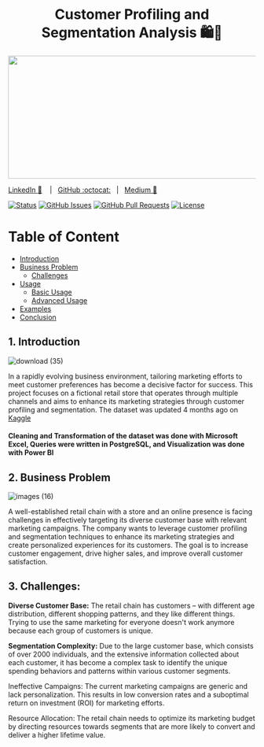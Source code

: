 <div style="text-align: center;">
  <h1>  Customer Profiling and Segmentation Analysis  🛍️🛒</h1>
</div> 
<p align="center"> 


  
  <img width="10000" height="250" src="https://blog.intercomassets.com/blog/wp-content/uploads/2020/10/Customer-segmentation-performance-matrix.png">
</p>


[LinkedIn :necktie:][LinkedIn] &nbsp;&nbsp;&nbsp;|&nbsp;&nbsp;&nbsp;[GitHub :octocat:][GitHub]&nbsp;&nbsp;&nbsp;|&nbsp;&nbsp;&nbsp;[Medium 📖][Medium]

<!--
Quick Link 
-->
[LinkedIn]:https://www.linkedin.com/in/zehida-thabit-86583a228/
[GitHub]:https://github.com/mademoixcel
[Medium]:https://medium.com/@zehidata

[![Status](https://img.shields.io/badge/status-active-success.svg)]() [![GitHub Issues](https://img.shields.io/github/issues/wjsutton/data_with_danny_8_week_sql_challenge.svg)](https://github.com/wjsutton/data_with_danny_8_week_sql_challenge/issues) [![GitHub Pull Requests](https://img.shields.io/github/issues-pr/wjsutton/data_with_danny_8_week_sql_challenge.svg)](https://github.com/wjsutton/data_with_danny_8_week_sql_challenge/pulls) [![License](https://img.shields.io/badge/license-MIT-blue.svg)](/LICENSE)

# Table of Content
- [Introduction](#1-introduction)
- [Business Problem](#2-business-problem)
  - [Challenges](#3-challenges)
- [Usage](#3-usage)
  - [Basic Usage](#31-basic-usage)
  - [Advanced Usage](#32-advanced-usage)
- [Examples](#4-examples)
- [Conclusion](#5-conclusion)

## 1. Introduction 

![download (35)](https://github.com/mademoixcel/Customer-Profiling-Analysis/assets/124081194/81a5b5ec-1759-4c84-87d5-57600064d537)

In a rapidly evolving business environment, tailoring marketing efforts to meet customer preferences has become a decisive factor for success. This project focuses on a fictional retail store that operates through multiple channels and aims to enhance its marketing strategies through customer profiling and segmentation.
The dataset was updated 4 months ago on [Kaggle](https://www.kaggle.com/datasets/somesh140/segmentation)

#### Cleaning and Transformation of the dataset was done with Microsoft Excel, Queries were written in PostgreSQL, and Visualization was done with Power BI 
 




## 2. Business Problem

![images (16)](https://github.com/mademoixcel/Customer-Profiling-Analysis/assets/124081194/2998088f-87aa-4a70-8a62-3755e94c6d14)


A well-established retail chain with a store and an online presence is facing challenges in effectively targeting its diverse customer base with relevant marketing campaigns. The company wants to leverage customer profiling and segmentation techniques to enhance its marketing strategies and create personalized experiences for its customers. The goal is to increase customer engagement, drive higher sales, and improve overall customer satisfaction.

## 3. Challenges:

<b>Diverse Customer Base:</b> The retail chain has customers – with different age distribution, different shopping patterns, and they like different things. Trying to use the same marketing for everyone doesn't work anymore because each group of customers is unique.

<b>Segmentation Complexity:</b> Due to the large customer base, which consists of over 2000 individuals, and the extensive information collected about each customer, it has become a complex task to identify the unique spending behaviors and patterns within various customer segments.

Ineffective Campaigns: The current marketing campaigns are generic and lack personalization. This results in low conversion rates and a suboptimal return on investment (ROI) for marketing efforts.

Resource Allocation: The retail chain needs to optimize its marketing budget by directing resources towards segments that are more likely to convert and deliver a higher lifetime value.
